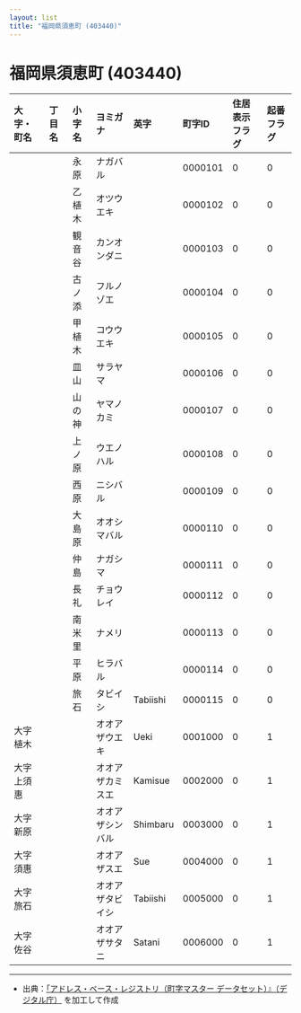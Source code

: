 ```yaml
---
layout: list
title: "福岡県須恵町 (403440)"
---
```


# 福岡県須恵町 (403440)

| 大字・町名 | 丁目名 | 小字名 | ヨミガナ | 英字 | 町字ID | 住居表示フラグ | 起番フラグ |
|:---|:---|:---|:---|:---|:---|:---|:---|
|  |  | 永原 | ナガバル |  | 0000101 | 0 | 0 |
|  |  | 乙植木 | オツウエキ |  | 0000102 | 0 | 0 |
|  |  | 観音谷 | カンオンダニ |  | 0000103 | 0 | 0 |
|  |  | 古ノ添 | フルノゾエ |  | 0000104 | 0 | 0 |
|  |  | 甲植木 | コウウエキ |  | 0000105 | 0 | 0 |
|  |  | 皿山 | サラヤマ |  | 0000106 | 0 | 0 |
|  |  | 山の神 | ヤマノカミ |  | 0000107 | 0 | 0 |
|  |  | 上ノ原 | ウエノハル |  | 0000108 | 0 | 0 |
|  |  | 西原 | ニシバル |  | 0000109 | 0 | 0 |
|  |  | 大島原 | オオシマバル |  | 0000110 | 0 | 0 |
|  |  | 仲島 | ナガシマ |  | 0000111 | 0 | 0 |
|  |  | 長礼 | チョウレイ |  | 0000112 | 0 | 0 |
|  |  | 南米里 | ナメリ |  | 0000113 | 0 | 0 |
|  |  | 平原 | ヒラバル |  | 0000114 | 0 | 0 |
|  |  | 旅石 | タビイシ | Tabiishi | 0000115 | 0 | 0 |
| 大字植木 |  |  | オオアザウエキ | Ueki | 0001000 | 0 | 1 |
| 大字上須惠 |  |  | オオアザカミスエ | Kamisue | 0002000 | 0 | 1 |
| 大字新原 |  |  | オオアザシンバル | Shimbaru | 0003000 | 0 | 1 |
| 大字須惠 |  |  | オオアザスエ | Sue | 0004000 | 0 | 1 |
| 大字旅石 |  |  | オオアザタビイシ | Tabiishi | 0005000 | 0 | 1 |
| 大字佐谷 |  |  | オオアザサタニ | Satani | 0006000 | 0 | 1 |

---

- 出典：[「アドレス・ベース・レジストリ（町字マスター データセット）』（デジタル庁）](https://www.digital.go.jp/policies/base_registry_address/) を加工して作成
